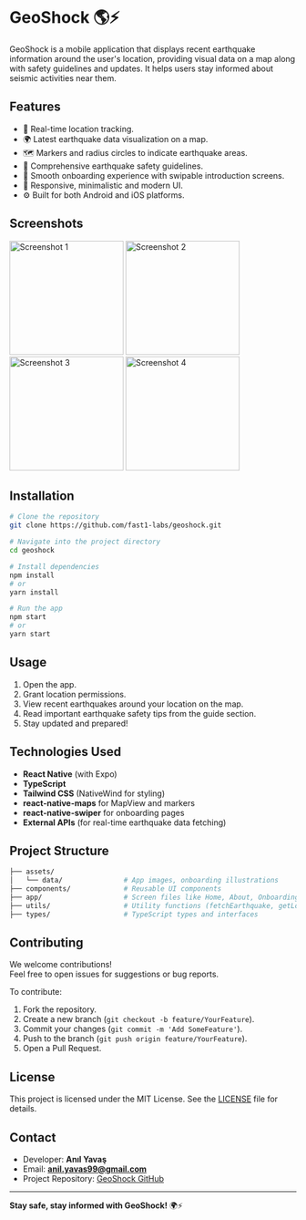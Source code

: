 # GeoShock 🌎⚡

GeoShock is a mobile application that displays recent earthquake information around the user's location, providing visual data on a map along with safety guidelines and updates. It helps users stay informed about seismic activities near them.

## Features
- 📍 Real-time location tracking.
- 🌍 Latest earthquake data visualization on a map.
- 🗺️ Markers and radius circles to indicate earthquake areas.
- 🧠 Comprehensive earthquake safety guidelines.
- 🚀 Smooth onboarding experience with swipable introduction screens.
- 📱 Responsive, minimalistic and modern UI.
- ⚙️ Built for both Android and iOS platforms.

## Screenshots
<!-- Add screenshots here when available -->
<p>
  <img src="https://github.com/user-attachments/assets/6bcb0da7-8c6c-45e4-b15f-0a94a1a56fe3" alt="Screenshot 1" width="200" />
  <img src="https://github.com/user-attachments/assets/b00a8593-166c-405d-a9eb-5c7c932f7863" alt="Screenshot 2" width="200" />
  <img src="https://github.com/user-attachments/assets/82e211bf-0733-4d29-be68-c00e774f7a9a" alt="Screenshot 3" width="200" />
  <img src="https://github.com/user-attachments/assets/20152a95-d8ed-4a4b-b652-145af6fda7f5" alt="Screenshot 4" width="200" />
</p>

## Installation

```bash
# Clone the repository
git clone https://github.com/fast1-labs/geoshock.git

# Navigate into the project directory
cd geoshock

# Install dependencies
npm install
# or
yarn install

# Run the app
npm start
# or
yarn start

```

## Usage
1. Open the app.
2. Grant location permissions.
3. View recent earthquakes around your location on the map.
4. Read important earthquake safety tips from the guide section.
5. Stay updated and prepared!

## Technologies Used
- **React Native** (with Expo)
- **TypeScript**
- **Tailwind CSS** (NativeWind for styling)
- **react-native-maps** for MapView and markers
- **react-native-swiper** for onboarding pages
- **External APIs** (for real-time earthquake data fetching)

## Project Structure
```bash
├── assets/
│   └── data/               # App images, onboarding illustrations
├── components/             # Reusable UI components
├── app/                    # Screen files like Home, About, Onboarding
├── utils/                  # Utility functions (fetchEarthquake, getLocation)
├── types/                  # TypeScript types and interfaces

```

## Contributing

We welcome contributions!  
Feel free to open issues for suggestions or bug reports.

To contribute:
1. Fork the repository.
2. Create a new branch (`git checkout -b feature/YourFeature`).
3. Commit your changes (`git commit -m 'Add SomeFeature'`).
4. Push to the branch (`git push origin feature/YourFeature`).
5. Open a Pull Request.

## License

This project is licensed under the MIT License. See the [LICENSE](LICENSE) file for details.

## Contact

- Developer: **Anıl Yavaş**
- Email: **anil.yavas99@gmail.com**
- Project Repository: [GeoShock GitHub](https://github.com/fast1-labs/geoshock)

---

**Stay safe, stay informed with GeoShock!** 🌍⚡
